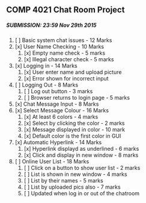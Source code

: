 ## COMP 4021 Chat Room Project
##### SUBMISSION: 23:59 Nov 29th 2015

1. [ ] Basic system chat issues - 12 Marks
2. [x] User Name Checking - 10 Marks
	1. [x] Empty name check - 5 marks
    2. [x] Illegal character check - 5 marks
3. [x] Logging in - 14 Marks
    1. [x]  User enter name and upload picture
    2. [x]  Error shown for incorrect input
4. [ ] Logging Out - 8 Marks
    1. [ ] Log out button - 3 marks
    2. [ ] Browser returns to login page - 5 marks
5. [x] Chat Message Input - 8 Marks
6. [x] Select Message Colour - 16 Marks
    1. [x] At least 6 colors - 4 marks
    2. [x] Select by clicking the color - 2 marks
    3. [x] Message displayed in color - 10 mark
    4. [x] Default color is the first color in GUI
7. [x] Automatic Hyperlink - 14 Marks
 	1. [x] Hyperlink displayd as underlined - 6 marks
    2. [x] Click and display in new window - 8 marks
8. [ ] Online User List - 18 Marks
	1. [ ] Click on a button to show user list - 2 marks
    2. [ ] List is shown in new window - 4 marks
    3. [ ] List by their names - 5 marks
    4. [ ] List by uploaded pics also - 7 marks
    5. [ ] Updated when log in or out of the chatroom